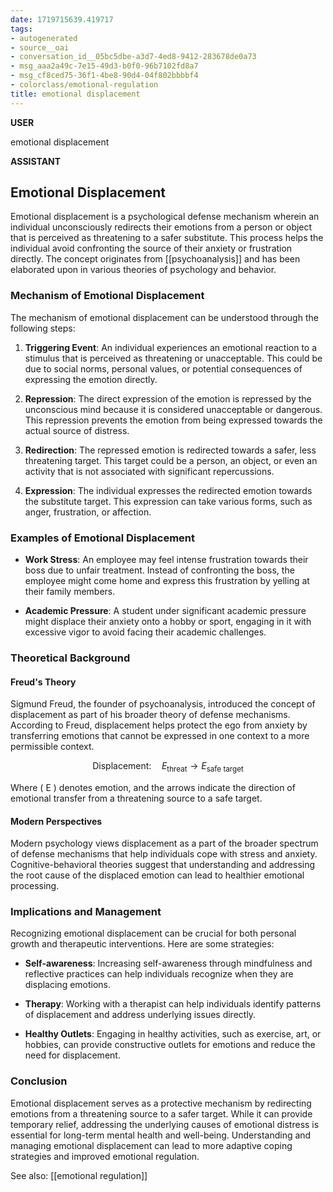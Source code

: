 ```yaml
---
date: 1719715639.419717
tags:
- autogenerated
- source__oai
- conversation_id__05bc5dbe-a3d7-4ed8-9412-283678de0a73
- msg_aaa2a49c-7e15-49d3-b0f0-96b7102fd8a7
- msg_cf8ced75-36f1-4be8-90d4-04f802bbbbf4
- colorclass/emotional-regulation
title: emotional displacement
---
```


**USER**

emotional displacement


**ASSISTANT**

## Emotional Displacement

Emotional displacement is a psychological defense mechanism wherein an individual unconsciously redirects their emotions from a person or object that is perceived as threatening to a safer substitute. This process helps the individual avoid confronting the source of their anxiety or frustration directly. The concept originates from [[psychoanalysis]] and has been elaborated upon in various theories of psychology and behavior.

### Mechanism of Emotional Displacement

The mechanism of emotional displacement can be understood through the following steps:

1. **Triggering Event**: An individual experiences an emotional reaction to a stimulus that is perceived as threatening or unacceptable. This could be due to social norms, personal values, or potential consequences of expressing the emotion directly.

2. **Repression**: The direct expression of the emotion is repressed by the unconscious mind because it is considered unacceptable or dangerous. This repression prevents the emotion from being expressed towards the actual source of distress.

3. **Redirection**: The repressed emotion is redirected towards a safer, less threatening target. This target could be a person, an object, or even an activity that is not associated with significant repercussions.

4. **Expression**: The individual expresses the redirected emotion towards the substitute target. This expression can take various forms, such as anger, frustration, or affection.

### Examples of Emotional Displacement

- **Work Stress**: An employee may feel intense frustration towards their boss due to unfair treatment. Instead of confronting the boss, the employee might come home and express this frustration by yelling at their family members.
  
- **Academic Pressure**: A student under significant academic pressure might displace their anxiety onto a hobby or sport, engaging in it with excessive vigor to avoid facing their academic challenges.

### Theoretical Background

#### Freud's Theory

Sigmund Freud, the founder of psychoanalysis, introduced the concept of displacement as part of his broader theory of defense mechanisms. According to Freud, displacement helps protect the ego from anxiety by transferring emotions that cannot be expressed in one context to a more permissible context.

$$
\text{Displacement:} \quad E_{\text{threat}} \rightarrow E_{\text{safe target}}
$$

Where \( E \) denotes emotion, and the arrows indicate the direction of emotional transfer from a threatening source to a safe target.

#### Modern Perspectives

Modern psychology views displacement as a part of the broader spectrum of defense mechanisms that help individuals cope with stress and anxiety. Cognitive-behavioral theories suggest that understanding and addressing the root cause of the displaced emotion can lead to healthier emotional processing.

### Implications and Management

Recognizing emotional displacement can be crucial for both personal growth and therapeutic interventions. Here are some strategies:

- **Self-awareness**: Increasing self-awareness through mindfulness and reflective practices can help individuals recognize when they are displacing emotions.

- **Therapy**: Working with a therapist can help individuals identify patterns of displacement and address underlying issues directly.

- **Healthy Outlets**: Engaging in healthy activities, such as exercise, art, or hobbies, can provide constructive outlets for emotions and reduce the need for displacement.

### Conclusion

Emotional displacement serves as a protective mechanism by redirecting emotions from a threatening source to a safer target. While it can provide temporary relief, addressing the underlying causes of emotional distress is essential for long-term mental health and well-being. Understanding and managing emotional displacement can lead to more adaptive coping strategies and improved emotional regulation.

See also: [[emotional regulation]]